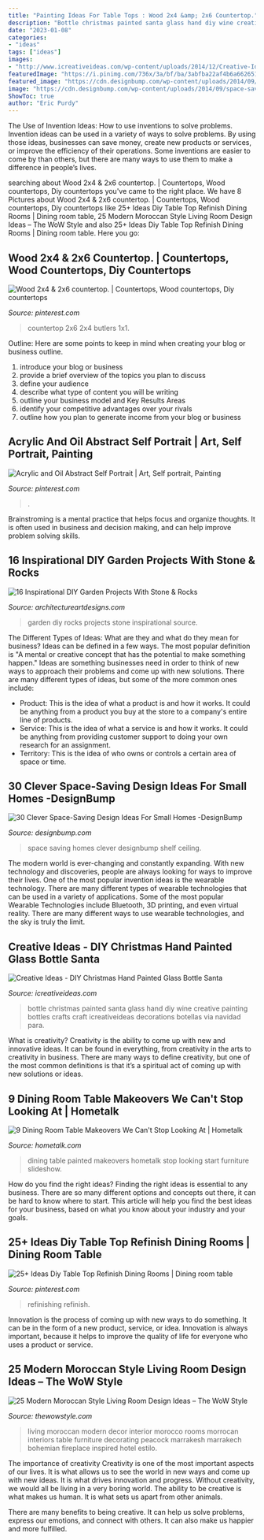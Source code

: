 ```yaml
---
title: "Painting Ideas For Table Tops : Wood 2x4 &amp; 2x6 Countertop."
description: "Bottle christmas painted santa glass hand diy wine creative painting bottles crafts craft icreativeideas decorations botellas via navidad para"
date: "2023-01-08"
categories:
- "ideas"
tags: ["ideas"]
images:
- "http://www.icreativeideas.com/wp-content/uploads/2014/12/Creative-Ideas-DIY-Christmas-Hand-Painted-Glass-Bottle-Santa-1.jpg?759849"
featuredImage: "https://i.pinimg.com/736x/3a/bf/ba/3abfba22af4b6a6626519f31979d80d6.jpg"
featured_image: "https://cdn.designbump.com/wp-content/uploads/2014/09/space-saving-design-ideas-012.jpg"
image: "https://cdn.designbump.com/wp-content/uploads/2014/09/space-saving-design-ideas-012.jpg"
ShowToc: true
author: "Eric Purdy"
---
```



The Use of Invention Ideas: How to use inventions to solve problems.
Invention ideas can be used in a variety of ways to solve problems. By using those ideas, businesses can save money, create new products or services, or improve the efficiency of their operations. Some inventions are easier to come by than others, but there are many ways to use them to make a difference in people’s lives.

	

		
searching about Wood 2x4 &amp; 2x6 countertop. | Countertops, Wood countertops, Diy countertops you've came to the right place. We have 8 Pictures about Wood 2x4 &amp; 2x6 countertop. | Countertops, Wood countertops, Diy countertops like 25+ Ideas Diy Table Top Refinish Dining Rooms | Dining room table, 25 Modern Moroccan Style Living Room Design Ideas – The WoW Style and also 25+ Ideas Diy Table Top Refinish Dining Rooms | Dining room table. Here you go:
		
    
## Wood 2x4 &amp; 2x6 Countertop. | Countertops, Wood Countertops, Diy Countertops

<img loading=lazy src="https://i.pinimg.com/736x/3a/bf/ba/3abfba22af4b6a6626519f31979d80d6.jpg" onerror="this.onerror=null;this.src='https://tse4.mm.bing.net/th?id=OIP.JA3gmQGEalZ7BRUMSZqPdgHaL3&amp;pid=15.1';" alt="Wood 2x4 &amp; 2x6 countertop. | Countertops, Wood countertops, Diy countertops">

_Source: pinterest.com_

>countertop 2x6 2x4 butlers 1x1. 

	

Outline: Here are some points to keep in mind when creating your blog or business outline.
1. introduce your blog or business 
2. provide a brief overview of the topics you plan to discuss 
3. define your audience 
4. describe what type of content you will be writing 
5. outline your business model and Key Results Areas 
6. identify your competitive advantages over your rivals 
7. outline how you plan to generate income from your blog or business  
    
## Acrylic And Oil Abstract Self Portrait | Art, Self Portrait, Painting

<img loading=lazy src="https://i.pinimg.com/736x/c3/53/f2/c353f2d48bddc788121cd0bc81a28c92.jpg" onerror="this.onerror=null;this.src='https://tse2.mm.bing.net/th?id=OIP.iNswJ9zAALQnqw3e7vwhGgHaLm&amp;pid=15.1';" alt="Acrylic and Oil Abstract Self Portrait | Art, Self portrait, Painting">

_Source: pinterest.com_

>. 

	

Brainstroming is a mental practice that helps focus and organize thoughts. It is often used in business and decision making, and can help improve problem solving skills.

    
## 16 Inspirational DIY Garden Projects With Stone &amp; Rocks

<img loading=lazy src="https://www.architectureartdesigns.com/wp-content/uploads/2015/05/1156.jpg" onerror="this.onerror=null;this.src='https://tse1.mm.bing.net/th?id=OIP.GgTDBzM-pdVa-FT8JGH-5gHaJ4&amp;pid=15.1';" alt="16 Inspirational DIY Garden Projects With Stone &amp; Rocks">

_Source: architectureartdesigns.com_

>garden diy rocks projects stone inspirational source. 

	

The Different Types of Ideas: What are they and what do they mean for business?
Ideas can be defined in a few ways. The most popular definition is "A mental or creative concept that has the potential to make something happen." Ideas are something businesses need in order to think of new ways to approach their problems and come up with new solutions. 
There are many different types of ideas, but some of the more common ones include: 
- Product: This is the idea of what a product is and how it works. It could be anything from a product you buy at the store to a company's entire line of products. 
- Service: This is the idea of what a service is and how it works. It could be anything from providing customer support to doing your own research for an assignment. 
- Territory: This is the idea of who owns or controls a certain area of space or time.

    
## 30 Clever Space-Saving Design Ideas For Small Homes -DesignBump

<img loading=lazy src="https://cdn.designbump.com/wp-content/uploads/2014/09/space-saving-design-ideas-012.jpg" onerror="this.onerror=null;this.src='https://tse1.mm.bing.net/th?id=OIP.HWXpwpngd1phFnr-50t0_AHaJ4&amp;pid=15.1';" alt="30 Clever Space-Saving Design Ideas For Small Homes -DesignBump">

_Source: designbump.com_

>space saving homes clever designbump shelf ceiling. 

	

The modern world is ever-changing and constantly expanding. With new technology and discoveries, people are always looking for ways to improve their lives. One of the most popular invention ideas is the wearable technology. There are many different types of wearable technologies that can be used in a variety of applications. Some of the most popular Wearable Technologies include Bluetooth, 3D printing, and even virtual reality. There are many different ways to use wearable technologies, and the sky is truly the limit.

    
## Creative Ideas - DIY Christmas Hand Painted Glass Bottle Santa

<img loading=lazy src="http://www.icreativeideas.com/wp-content/uploads/2014/12/Creative-Ideas-DIY-Christmas-Hand-Painted-Glass-Bottle-Santa-1.jpg?759849" onerror="this.onerror=null;this.src='https://tse4.mm.bing.net/th?id=OIP.jwqPXFhVsc7nBUk82KxQOgHaHF&amp;pid=15.1';" alt="Creative Ideas - DIY Christmas Hand Painted Glass Bottle Santa">

_Source: icreativeideas.com_

>bottle christmas painted santa glass hand diy wine creative painting bottles crafts craft icreativeideas decorations botellas via navidad para. 

	

What is creativity?
Creativity is the ability to come up with new and innovative ideas. It can be found in everything, from creativity in the arts to creativity in business. There are many ways to define creativity, but one of the most common definitions is that it’s a spiritual act of coming up with new solutions or ideas.

    
## 9 Dining Room Table Makeovers We Can&#039;t Stop Looking At | Hometalk

<img loading=lazy src="https://cdn-fastly.hometalk.com/media/2016/12/04/3631212/s-9-dining-room-table-makeovers-we-can-t-stop-looking-at-painted-furniture.jpg?size=1600x1000&amp;nocrop=1" onerror="this.onerror=null;this.src='https://tse1.mm.bing.net/th?id=OIP.E8ekDV0g2dBUpw8Gp-6gBgHaL4&amp;pid=15.1';" alt="9 Dining Room Table Makeovers We Can&#039;t Stop Looking At | Hometalk">

_Source: hometalk.com_

>dining table painted makeovers hometalk stop looking start furniture slideshow. 

	

How do you find the right ideas?
Finding the right ideas is essential to any business. There are so many different options and concepts out there, it can be hard to know where to start. This article will help you find the best ideas for your business, based on what you know about your industry and your goals.

    
## 25+ Ideas Diy Table Top Refinish Dining Rooms | Dining Room Table

<img loading=lazy src="https://i.pinimg.com/736x/a5/13/e4/a513e4ca03d39e0b1e8c9bae4dcb1ddf.jpg" onerror="this.onerror=null;this.src='https://tse3.mm.bing.net/th?id=OIP.y_562fFcAdvU6EdhB2TDegAAAA&amp;pid=15.1';" alt="25+ Ideas Diy Table Top Refinish Dining Rooms | Dining room table">

_Source: pinterest.com_

>refinishing refinish. 

	

Innovation is the process of coming up with new ways to do something. It can be in the form of a new product, service, or idea. Innovation is always important, because it helps to improve the quality of life for everyone who uses a product or service.

    
## 25 Modern Moroccan Style Living Room Design Ideas – The WoW Style

<img loading=lazy src="http://thewowstyle.com/wp-content/uploads/2014/12/Modern-Moroccan-Style-Living-Room-Design-Ideas-1.1.jpg" onerror="this.onerror=null;this.src='https://tse3.mm.bing.net/th?id=OIP.BduSVt46Nh6D12sjaQ-6GwHaLr&amp;pid=15.1';" alt="25 Modern Moroccan Style Living Room Design Ideas – The WoW Style">

_Source: thewowstyle.com_

>living moroccan modern decor interior morocco rooms morrocan interiors table furniture decorating peacock marrakesh marrakech bohemian fireplace inspired hotel estilo. 

	

The importance of creativity
Creativity is one of the most important aspects of our lives. It is what allows us to see the world in new ways and come up with new ideas. It is what drives innovation and progress.
Without creativity, we would all be living in a very boring world. The ability to be creative is what makes us human. It is what sets us apart from other animals.

There are many benefits to being creative. It can help us solve problems, express our emotions, and connect with others. It can also make us happier and more fulfilled.


